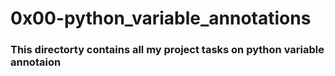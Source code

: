 # 0x00-python_variable_annotations
### This directorty contains all my project tasks on python variable annotaion 